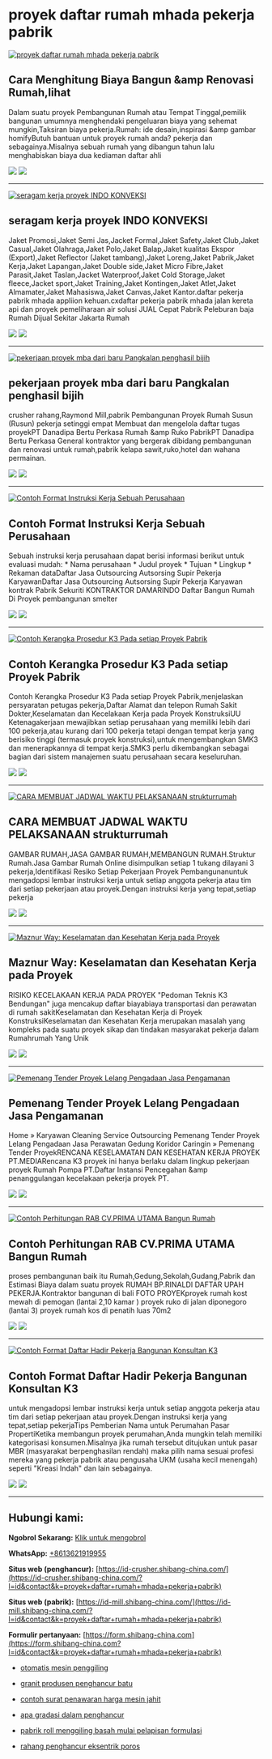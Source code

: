 # proyek daftar rumah mhada pekerja pabrik

<a href="https://swt.shibang-china.com/?l=id&img&k=proyek+daftar+rumah+mhada+pekerja+pabrik" target="_blank">![proyek daftar rumah mhada pekerja pabrik](http://static.shibang-china.com/all-800x300/628.jpg)</a>

## Cara Menghitung Biaya Bangun &amp Renovasi Rumah,lihat
Dalam suatu proyek Pembangunan Rumah atau Tempat Tinggal,pemilik bangunan umumnya menghendaki pengeluaran biaya yang sehemat mungkin,Taksiran biaya pekerja.Rumah: ide desain,inspirasi &amp gambar homifyButuh bantuan untuk proyek rumah anda? pekerja dan sebagainya.Misalnya sebuah rumah yang dibangun tahun lalu menghabiskan biaya dua kediaman daftar ahli


<a href="https://whatsapp.shibangsoft.com/WhatsApp.php" target="_blank" title="WhatsApp">![](http://static.shibang-china.com/icon/whatsapp.png)</a> <a href="https://swt.shibang-china.com/?l=id&icon&k=proyek+daftar+rumah+mhada+pekerja+pabrik" target="_blank">![](http://static.shibang-china.com/icon/chat-id.png)</a>

---

<a href="https://swt.shibang-china.com/?l=id&img&k=proyek+daftar+rumah+mhada+pekerja+pabrik" target="_blank">![seragam kerja proyek INDO KONVEKSI](http://static.shibang-china.com/all-800x300/934.jpg)</a>

## seragam kerja proyek INDO KONVEKSI
Jaket Promosi,Jaket Semi Jas,Jacket Formal,Jaket Safety,Jaket Club,Jaket Casual,Jaket Olahraga,Jaket Polo,Jaket Balap,Jaket kualitas Ekspor (Export),Jaket Reflector (Jaket tambang),Jaket Loreng,Jaket Pabrik,Jaket Kerja,Jaket Lapangan,Jaket Double side,Jaket Micro Fibre,Jaket Parasit,Jaket Taslan,Jacket Waterproof,Jaket Cold Storage,Jaket fleece,Jacket sport,Jaket Training,Jaket Kontingen,Jaket Atlet,Jaket Almamater,Jaket Mahasiswa,Jaket Canvas,Jaket Kantor.daftar pekerja pabrik mhada appliion kehuan.cxdaftar pekerja pabrik mhada jalan kereta api dan proyek pemeliharaan air solusi JUAL Cepat Pabrik Peleburan baja Rumah Dijual Sekitar Jakarta Rumah


<a href="https://whatsapp.shibangsoft.com/WhatsApp.php" target="_blank" title="WhatsApp">![](http://static.shibang-china.com/icon/whatsapp.png)</a> <a href="https://swt.shibang-china.com/?l=id&icon&k=proyek+daftar+rumah+mhada+pekerja+pabrik" target="_blank">![](http://static.shibang-china.com/icon/chat-id.png)</a>

---

<a href="https://swt.shibang-china.com/?l=id&img&k=proyek+daftar+rumah+mhada+pekerja+pabrik" target="_blank">![pekerjaan proyek mba dari baru Pangkalan penghasil bijih](http://static.shibang-china.com/all-800x300/313.jpg)</a>

## pekerjaan proyek mba dari baru Pangkalan penghasil bijih
crusher rahang,Raymond Mill,pabrik Pembangunan Proyek Rumah Susun (Rusun) pekerja setinggi empat Membuat dan mengelola daftar tugas proyekPT Danadipa Bertu Perkasa Rumah &amp Ruko PabrikPT Danadipa Bertu Perkasa General kontraktor yang bergerak dibidang pembangunan dan renovasi untuk rumah,pabrik kelapa sawit,ruko,hotel dan wahana permainan.


<a href="https://whatsapp.shibangsoft.com/WhatsApp.php" target="_blank" title="WhatsApp">![](http://static.shibang-china.com/icon/whatsapp.png)</a> <a href="https://swt.shibang-china.com/?l=id&icon&k=proyek+daftar+rumah+mhada+pekerja+pabrik" target="_blank">![](http://static.shibang-china.com/icon/chat-id.png)</a>

---

<a href="https://swt.shibang-china.com/?l=id&img&k=proyek+daftar+rumah+mhada+pekerja+pabrik" target="_blank">![Contoh Format Instruksi Kerja Sebuah Perusahaan](http://static.shibang-china.com/all-800x300/226.jpg)</a>

## Contoh Format Instruksi Kerja Sebuah Perusahaan
Sebuah instruksi kerja perusahaan dapat berisi informasi berikut untuk evaluasi mudah: * Nama perusahaan * Judul proyek * Tujuan * Lingkup * Rekaman dataDaftar Jasa Outsourcing Autsorsing Supir Pekerja KaryawanDaftar Jasa Outsourcing Autsorsing Supir Pekerja Karyawan kontrak Pabrik Sekuriti KONTRAKTOR DAMARINDO Daftar Bangun Rumah Di Proyek pembangunan smelter


<a href="https://whatsapp.shibangsoft.com/WhatsApp.php" target="_blank" title="WhatsApp">![](http://static.shibang-china.com/icon/whatsapp.png)</a> <a href="https://swt.shibang-china.com/?l=id&icon&k=proyek+daftar+rumah+mhada+pekerja+pabrik" target="_blank">![](http://static.shibang-china.com/icon/chat-id.png)</a>

---

<a href="https://swt.shibang-china.com/?l=id&img&k=proyek+daftar+rumah+mhada+pekerja+pabrik" target="_blank">![Contoh Kerangka Prosedur K3 Pada setiap Proyek Pabrik](http://static.shibang-china.com/all-800x300/420.jpg)</a>

## Contoh Kerangka Prosedur K3 Pada setiap Proyek Pabrik
Contoh Kerangka Prosedur K3 Pada setiap Proyek Pabrik,menjelaskan persyaratan petugas pekerja,Daftar Alamat dan telepon Rumah Sakit Dokter,Keselamatan dan Kecelakaan Kerja pada Proyek KonstruksiUU Ketenagakerjaan mewajibkan setiap perusahaan yang memiliki lebih dari 100 pekerja,atau kurang dari 100 pekerja tetapi dengan tempat kerja yang berisiko tinggi (termasuk proyek konstruksi),untuk mengembangkan SMK3 dan menerapkannya di tempat kerja.SMK3 perlu dikembangkan sebagai bagian dari sistem manajemen suatu perusahaan secara keseluruhan.


<a href="https://whatsapp.shibangsoft.com/WhatsApp.php" target="_blank" title="WhatsApp">![](http://static.shibang-china.com/icon/whatsapp.png)</a> <a href="https://swt.shibang-china.com/?l=id&icon&k=proyek+daftar+rumah+mhada+pekerja+pabrik" target="_blank">![](http://static.shibang-china.com/icon/chat-id.png)</a>

---

<a href="https://swt.shibang-china.com/?l=id&img&k=proyek+daftar+rumah+mhada+pekerja+pabrik" target="_blank">![CARA MEMBUAT JADWAL WAKTU PELAKSANAAN strukturrumah](http://static.shibang-china.com/all-800x300/844.jpg)</a>

## CARA MEMBUAT JADWAL WAKTU PELAKSANAAN strukturrumah
GAMBAR RUMAH,JASA GAMBAR RUMAH,MEMBANGUN RUMAH.Struktur Rumah.Jasa Gambar Rumah Online disimpulkan setiap 1 tukang dilayani 3 pekerja,Identifikasi Resiko Setiap Pekerjaan Proyek Pembangunanuntuk mengadopsi lembar instruksi kerja untuk setiap anggota pekerja atau tim dari setiap pekerjaan atau proyek.Dengan instruksi kerja yang tepat,setiap pekerja


<a href="https://whatsapp.shibangsoft.com/WhatsApp.php" target="_blank" title="WhatsApp">![](http://static.shibang-china.com/icon/whatsapp.png)</a> <a href="https://swt.shibang-china.com/?l=id&icon&k=proyek+daftar+rumah+mhada+pekerja+pabrik" target="_blank">![](http://static.shibang-china.com/icon/chat-id.png)</a>

---

<a href="https://swt.shibang-china.com/?l=id&img&k=proyek+daftar+rumah+mhada+pekerja+pabrik" target="_blank">![Maznur Way: Keselamatan dan Kesehatan Kerja pada Proyek](http://static.shibang-china.com/all-800x300/1034.jpg)</a>

## Maznur Way: Keselamatan dan Kesehatan Kerja pada Proyek
RISIKO KECELAKAAN KERJA PADA PROYEK "Pedoman Teknis K3 Bendungan" juga mencakup daftar biayabiaya transportasi dan perawatan di rumah sakitKeselamatan dan Kesehatan Kerja di Proyek KonstruksiKeselamatan dan Kesehatan Kerja merupakan masalah yang kompleks pada suatu proyek sikap dan tindakan masyarakat pekerja dalam Rumahrumah Yang Unik


<a href="https://whatsapp.shibangsoft.com/WhatsApp.php" target="_blank" title="WhatsApp">![](http://static.shibang-china.com/icon/whatsapp.png)</a> <a href="https://swt.shibang-china.com/?l=id&icon&k=proyek+daftar+rumah+mhada+pekerja+pabrik" target="_blank">![](http://static.shibang-china.com/icon/chat-id.png)</a>

---

<a href="https://swt.shibang-china.com/?l=id&img&k=proyek+daftar+rumah+mhada+pekerja+pabrik" target="_blank">![Pemenang Tender Proyek Lelang Pengadaan Jasa Pengamanan](http://static.shibang-china.com/all-800x300/577.jpg)</a>

## Pemenang Tender Proyek Lelang Pengadaan Jasa Pengamanan
Home » Karyawan Cleaning Service Outsourcing Pemenang Tender Proyek Lelang Pengadaan Jasa Perawatan Gedung Koridor Caringin » Pemenang Tender ProyekRENCANA KESELAMATAN DAN KESEHATAN KERJA PROYEK PT.MEDIARencana K3 proyek ini hanya berlaku dalam lingkup pekerjaan proyek Rumah Pompa PT.Daftar Instansi Pencegahan &amp penanggulangan kecelakaan pekerja proyek PT.


<a href="https://whatsapp.shibangsoft.com/WhatsApp.php" target="_blank" title="WhatsApp">![](http://static.shibang-china.com/icon/whatsapp.png)</a> <a href="https://swt.shibang-china.com/?l=id&icon&k=proyek+daftar+rumah+mhada+pekerja+pabrik" target="_blank">![](http://static.shibang-china.com/icon/chat-id.png)</a>

---

<a href="https://swt.shibang-china.com/?l=id&img&k=proyek+daftar+rumah+mhada+pekerja+pabrik" target="_blank">![Contoh Perhitungan RAB CV.PRIMA UTAMA Bangun Rumah](http://static.shibang-china.com/all-800x300/488.jpg)</a>

## Contoh Perhitungan RAB CV.PRIMA UTAMA Bangun Rumah
proses pembangunan baik itu Rumah,Gedung,Sekolah,Gudang,Pabrik dan Estimasi Biaya dalam suatu proyek RUMAH BP.RINALDI DAFTAR UPAH PEKERJA.Kontraktor bangunan di bali FOTO PROYEKproyek rumah kost mewah di pemogan (lantai 2,10 kamar ) proyek ruko di jalan diponegoro (lantai 3) proyek rumah kos di penatih luas 70m2


<a href="https://whatsapp.shibangsoft.com/WhatsApp.php" target="_blank" title="WhatsApp">![](http://static.shibang-china.com/icon/whatsapp.png)</a> <a href="https://swt.shibang-china.com/?l=id&icon&k=proyek+daftar+rumah+mhada+pekerja+pabrik" target="_blank">![](http://static.shibang-china.com/icon/chat-id.png)</a>

---

<a href="https://swt.shibang-china.com/?l=id&img&k=proyek+daftar+rumah+mhada+pekerja+pabrik" target="_blank">![Contoh Format Daftar Hadir Pekerja Bangunan Konsultan K3](http://static.shibang-china.com/all-800x300/54.jpg)</a>

## Contoh Format Daftar Hadir Pekerja Bangunan Konsultan K3
untuk mengadopsi lembar instruksi kerja untuk setiap anggota pekerja atau tim dari setiap pekerjaan atau proyek.Dengan instruksi kerja yang tepat,setiap pekerjaTips Pemberian Nama untuk Perumahan Pasar PropertiKetika membangun proyek perumahan,Anda mungkin telah memiliki kategorisasi konsumen.Misalnya jika rumah tersebut ditujukan untuk pasar MBR (masyarakat berpenghasilan rendah) maka pilih nama sesuai profesi mereka yang pekerja pabrik atau pengusaha UKM (usaha kecil menengah) seperti "Kreasi Indah" dan lain sebagainya.


<a href="https://whatsapp.shibangsoft.com/WhatsApp.php" target="_blank" title="WhatsApp">![](http://static.shibang-china.com/icon/whatsapp.png)</a> <a href="https://swt.shibang-china.com/?l=id&icon&k=proyek+daftar+rumah+mhada+pekerja+pabrik" target="_blank">![](http://static.shibang-china.com/icon/chat-id.png)</a>

---
## Hubungi kami:

**Ngobrol Sekarang:** [Klik untuk mengobrol](https://swt.shibang-china.com?l=id&contact&k=proyek+daftar+rumah+mhada+pekerja+pabrik)

**WhatsApp:**  [+8613621919955](https://whatsapp.shibangsoft.com/WhatsApp.php)

**Situs web (penghancur):** [https://id-crusher.shibang-china.com/](https://id-crusher.shibang-china.com/?l=id&contact&k=proyek+daftar+rumah+mhada+pekerja+pabrik)

**Situs web (pabrik):** [https://id-mill.shibang-china.com/](https://id-mill.shibang-china.com/?l=id&contact&k=proyek+daftar+rumah+mhada+pekerja+pabrik)

**Formulir pertanyaan:** [https://form.shibang-china.com](https://form.shibang-china.com?l=id&contact&k=proyek+daftar+rumah+mhada+pekerja+pabrik)

* [otomatis mesin penggiling](../37/otomatis%20mesin%20penggiling.md)

* [granit produsen penghancur batu](../40/granit%20produsen%20penghancur%20batu.md)

* [contoh surat penawaran harga mesin jahit](../31/contoh%20surat%20penawaran%20harga%20mesin%20jahit.md)

* [apa gradasi dalam penghancur](../39/apa%20gradasi%20dalam%20penghancur.md)

* [pabrik roll menggiling basah mulai pelapisan formulasi](../38/pabrik%20roll%20menggiling%20basah%20mulai%20pelapisan%20formulasi.md)

* [rahang penghancur eksentrik poros](../35/rahang%20penghancur%20eksentrik%20poros.md)